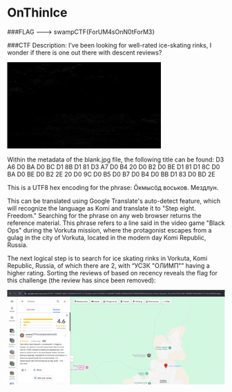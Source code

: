 # OnThinIce
 
###FLAG ---> swampCTF{ForUM4sOnN0tForM3} 

###CTF Description: I’ve been looking for well-rated ice-skating rinks, I wonder if there is one out there with descent reviews? 

![alt text](https://github.com/ShahbozbekH/SwampCTF2025-OSINT-OnThinIce/blob/main/blank.jpg)

Within the metadata of the blank.jpg file, the following title can be found: D3 A6 D0 BA D0 BC D1 8B D1 81 D3 A7 D0 B4 20 D0 B2 D0 BE D1 81 D1 8C D0 BA D0 BE D0 B2 2E 20 D0 9C D0 B5 D0 B7 D0 B4 D0 BB D1 83 D0 BD 2E

This is a UTF8 hex encoding for the phrase: Ӧкмысӧд воськов. Мездлун. 

This can be translated using Google Translate's auto-detect feature, which will recognize the language as Komi and translate it to "Step eight. Freedom." Searching for the phrase on any web browser returns the reference material. This phrase refers to a line said in the video game "Black Ops" during the Vorkuta mission, where the protagonist escapes from a gulag in the city of Vorkuta, located in the modern day Komi Republic, Russia. 

The next logical step is to search for ice skating rinks in Vorkuta, Komi Republic, Russia, of which there are 2, with “УСЗК "ОЛИМП"” having a higher rating. Sorting the reviews of based on recency reveals the flag for this challenge (the review has since been removed): 

![alt text](https://github.com/ShahbozbekH/SwampCTF2025-OSINT-OnThinIce/blob/main/review.jpg)

 

 
